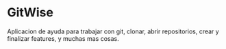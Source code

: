 # GitWise
Aplicacion de ayuda para trabajar con git, clonar, abrir repositorios, crear y finalizar features, y muchas mas cosas.
